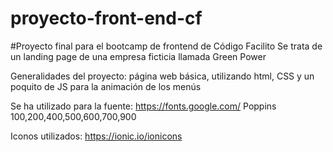 # proyecto-front-end-cf

#Proyecto final para el bootcamp de frontend de Código Facilito
Se trata de un landing page de una empresa ficticia llamada Green Power

Generalidades del proyecto: página web básica, utilizando html, CSS y un poquito de JS para la animación de los menús

Se ha utilizado para la fuente:
https://fonts.google.com/
Poppins 100,200,400,500,600,700,900

Iconos utilizados: 
https://ionic.io/ionicons
